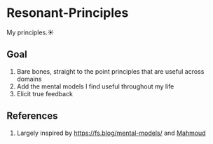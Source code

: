 # Resonant-Principles

My principles.☀️

## Goal

1. Bare bones, straight to the point principles that are useful across domains
2. Add the mental models I find useful throughout my life
3. Elicit true feedback

## References

1. Largely inspired by https://fs.blog/mental-models/ and [Mahmoud](https://twitter.com/tweetafterwork)
